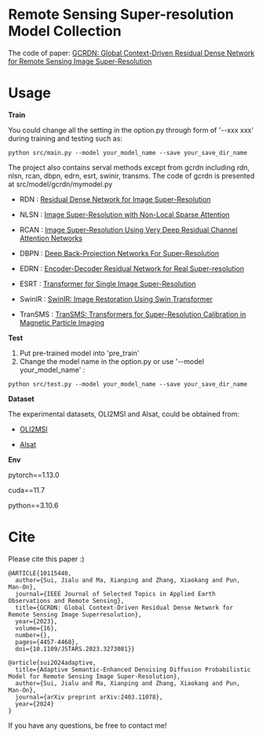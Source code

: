 # Remote Sensing Super-resolution Model Collection

The code of paper: [GCRDN: Global Context-Driven Residual Dense Network for Remote Sensing Image Super-Resolution](https://ieeexplore.ieee.org/abstract/document/10115440)

# Usage

**Train**

You could change all the setting in the option.py through form of '--xxx xxx' during training and testing such as:

```python src/main.py --model your_model_name --save your_save_dir_name```

The project also contains serval methods except from gcrdn including rdn, nlsn, rcan, dbpn, edrn, esrt, swinir, transms. The code of gcrdn is presented at src/model/gcrdn/mymodel.py

* RDN : [Residual Dense Network for Image Super-Resolution](https://openaccess.thecvf.com/content_cvpr_2018/papers/Zhang_Residual_Dense_Network_CVPR_2018_paper.pdf)

* NLSN : [Image Super-Resolution with Non-Local Sparse Attention](http://openaccess.thecvf.com/content/CVPR2021/papers/Mei_Image_Super-Resolution_With_Non-Local_Sparse_Attention_CVPR_2021_paper.pdf)

* RCAN : [Image Super-Resolution Using Very Deep Residual Channel Attention Networks](https://openaccess.thecvf.com/content_ECCV_2018/papers/Yulun_Zhang_Image_Super-Resolution_Using_ECCV_2018_paper.pdf)

* DBPN : [Deep Back-Projection Networks For Super-Resolution](https://openaccess.thecvf.com/content_cvpr_2018/papers/Haris_Deep_Back-Projection_Networks_CVPR_2018_paper.pdf)

* EDRN : [Encoder-Decoder Residual Network for Real Super-resolution](https://openaccess.thecvf.com/content_CVPRW_2019/papers/NTIRE/Cheng_Encoder-Decoder_Residual_Network_for_Real_Super-Resolution_CVPRW_2019_paper.pdf)

* ESRT : [Transformer for Single Image Super-Resolution](https://openaccess.thecvf.com/content/CVPR2022W/NTIRE/papers/Lu_Transformer_for_Single_Image_Super-Resolution_CVPRW_2022_paper.pdf)

* SwinIR : [SwinIR: Image Restoration Using Swin Transformer](https://openaccess.thecvf.com/content/ICCV2021W/AIM/papers/Liang_SwinIR_Image_Restoration_Using_Swin_Transformer_ICCVW_2021_paper.pdf)

* TranSMS : [TranSMS: Transformers for Super-Resolution Calibration in Magnetic Particle Imaging](https://arxiv.org/pdf/2111.02163.pdf)

**Test**

1. Put pre-trained model into 'pre_train'
2. Change the model name in the option.py or use '--model your_model_name' :

```python src/test.py --model your_model_name --save your_save_dir_name```

**Dataset**

The experimental datasets, OLI2MSI and Alsat, could be obtained from:

* [OLI2MSI](https://github.com/wjwjww/OLI2MSI)

* [Alsat](https://github.com/achrafdjerida/Alsat-2B)

**Env**

pytorch==1.13.0

cuda==11.7

python==3.10.6

# Cite

Please cite this paper :)
```
@ARTICLE{10115440,
  author={Sui, Jialu and Ma, Xianping and Zhang, Xiaokang and Pun, Man-On},
  journal={IEEE Journal of Selected Topics in Applied Earth Observations and Remote Sensing}, 
  title={GCRDN: Global Context-Driven Residual Dense Network for Remote Sensing Image Superresolution}, 
  year={2023},
  volume={16},
  number={},
  pages={4457-4468},
  doi={10.1109/JSTARS.2023.3273081}}

@article{sui2024adaptive,
  title={Adaptive Semantic-Enhanced Denoising Diffusion Probabilistic Model for Remote Sensing Image Super-Resolution},
  author={Sui, Jialu and Ma, Xianping and Zhang, Xiaokang and Pun, Man-On},
  journal={arXiv preprint arXiv:2403.11078},
  year={2024}
}
```
If you have any questions, be free to contact me!